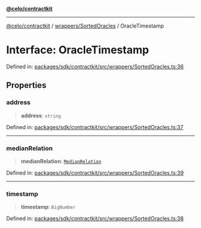 [**@celo/contractkit**](../../../README.md)

***

[@celo/contractkit](../../../modules.md) / [wrappers/SortedOracles](../README.md) / OracleTimestamp

# Interface: OracleTimestamp

Defined in: [packages/sdk/contractkit/src/wrappers/SortedOracles.ts:36](https://github.com/celo-org/developer-tooling/blob/master/packages/sdk/contractkit/src/wrappers/SortedOracles.ts#L36)

## Properties

### address

> **address**: `string`

Defined in: [packages/sdk/contractkit/src/wrappers/SortedOracles.ts:37](https://github.com/celo-org/developer-tooling/blob/master/packages/sdk/contractkit/src/wrappers/SortedOracles.ts#L37)

***

### medianRelation

> **medianRelation**: [`MedianRelation`](../enumerations/MedianRelation.md)

Defined in: [packages/sdk/contractkit/src/wrappers/SortedOracles.ts:39](https://github.com/celo-org/developer-tooling/blob/master/packages/sdk/contractkit/src/wrappers/SortedOracles.ts#L39)

***

### timestamp

> **timestamp**: `BigNumber`

Defined in: [packages/sdk/contractkit/src/wrappers/SortedOracles.ts:38](https://github.com/celo-org/developer-tooling/blob/master/packages/sdk/contractkit/src/wrappers/SortedOracles.ts#L38)
